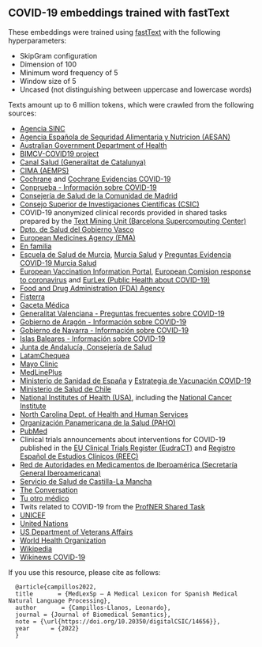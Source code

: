 
## COVID-19 embeddings trained with fastText

These embeddings were trained using [fastText](https://fasttext.cc/) with the following hyperparameters:

- SkipGram configuration
- Dimension of 100
- Minimum word frequency of 5
- Window size of 5
- Uncased (not distinguishing between uppercase and lowercase words)

Texts amount up to 6 million tokens, which were crawled from the following sources:

- [Agencia SINC](https://www.agenciasinc.es)
- [Agencia Española de Seguridad Alimentaria y Nutricion (AESAN)](https://www.aesan.gob.es)
- [Australian Government Department of Health](https://www.health.gov.au/resources/translated?f%255B0%255D=field_related_conditions_disease%3A9669&f%255B1%255D=field_language%3A2931&utm_source=health.gov.au&utm_medium=redirect&utm_campaign=digital_transformation&utm_content=resources/collections/coronavirus-covid-19-resources-in-hazaragi-azrgy&f%5B0%5D=field_language%3A681)
- [BIMCV-COVID19 project](https://bimcv.cipf.es/bimcv-projects/bimcv-covid19/)
- [Canal Salud (Generalitat de Catalunya)](https://canalsalut.gencat.cat/ca/salut-a-z/c/covid-19/)
- [CIMA (AEMPS)](https://cima.aemps.es)
- [Cochrane](https://www.cochranelibrary.com/es/) and [Cochrane Evidencias COVID-19](https://es.cochrane.org/es/recursos/evidencias-covid-19)
- [Conprueba - Información sobre COVID-19](https://www.conprueba.es/covid-19)
- [Consejería de Salud de la Comunidad de Madrid](https://www.comunidad.madrid/centros/consejeria-sanidad)
- [Consejo Superior de Investigaciones Científicas (CSIC)](https://www.csic.es/es/palabras-clave/coronavirus)
- COVID-19 anonymized clinical records provided in shared tasks prepared by the [Text Mining Unit (Barcelona Supercomputing Center)](https://temu.bsc.es/)
- [Dpto. de Salud del Gobierno Vasco](https://www.euskadi.eus/coronavirus/)
- [European Medicines Agency (EMA)](https://www.ema.europa.eu/en/human-regulatory/overview/public-health-threats/coronavirus-disease-covid-19/covid-19-latest-updates)
- [En familia](https://enfamilia.aeped.es/search/content/covid-19)
- [Escuela de Salud de Murcia](https://www.escueladesaludmurcia.es), [Murcia Salud](http://www.murciasalud.es/pagina.php?id=473704&idsec=6694#) y [Preguntas Evidencia COVID-19 Murcia Salud](https://www.murciasalud.es/preevid.php?op=banco&tema=761&idsec=453) 
- [European Vaccination Information Portal](https://vaccination-info.eu/en/covid-19/covid-19-vaccines), [European Comision response to coronavirus](https://ec.europa.eu/info/live-work-travel-eu/coronavirus-response_es) and [EurLex (Public Health about COVID-19)](https://eur-lex.europa.eu/content/news/Covid19.html)
- [Food and Drug Administration (FDA) Agency](https://www.fda.gov/about-fda/fda-en-espanol/enfermedad-del-coronavirus-covid-19)
- [Fisterra](https://www.fisterra.com/guias-clinicas/covid-19/)
- [Gaceta Médica](https://gacetamedica.com/tag/covid-19/)
- [Generalitat Valenciana - Preguntas frecuentes sobre COVID-19](https://coronavirus.san.gva.es/es/preguntas-frecuentes)
- [Gobierno de Aragón - Información sobre COVID-19](https://www.aragon.es/coronavirus)
- [Gobierno de Navarra - Información sobre COVID-19](https://coronavirus.navarra.es/es/)
- [Islas Baleares - Información sobre COVID-19](https://www.caib.es/sites/covid-19/es/covid-19/?campa=yes)
- [Junta de Andalucía, Consejería de Salud](https://www.juntadeandalucia.es/institutodeestadisticaycartografia/salud/COVID19.html)
- [LatamChequea](https://chequeado.com/latamcoronavirus/)
- [Mayo Clinic](https://www.mayoclinic.org/es-es/diseases-conditions/coronavirus/symptoms-causes/syc-20479963)
- [MedLinePlus](https://medlineplus.gov/spanish/covid19coronavirusdisease2019.html)
- [Ministerio de Sanidad de España](https://www.sanidad.gob.es/) y [Estrategia de Vacunación COVID-19](https://www.sanidad.gob.es/profesionales/saludPublica/ccayes/alertasActual/nCov/vacunaCovid19.htm)
- [Ministerio de Salud de Chile](https://www.minsal.cl/)
- [National Institutes of Health (USA)](https://covid19.nih.gov/), including the [National Cancer Institute](https://www.cancer.gov/espanol/cancer/coronavirus)
- [North Carolina Dept. of Health and Human Services](https://covid19.ncdhhs.gov/)
- [Organización Panamericana de la Salud (PAHO)](https://www.paho.org/es/temas/coronavirus)
- [PubMed](https://pubmed.ncbi.nlm.nih.gov)
- Clinical trials announcements about interventions for COVID-19 published in the [EU Clinical Trials Register (EudraCT)](https://www.clinicaltrialsregister.eu) and [Registro Español de Estudios Clínicos (REEC)](https://reec.aemps.es)
- [Red de Autoridades en Medicamentos de Iberoamérica (Secretaría General Iberoamericana)](https://www.segib.org/red-eami/)
- [Servicio de Salud de Castilla-La Mancha](https://sanidad.castillalamancha.es)
- [The Conversation](https://theconversation.com/es/covid-19)
- [Tu otro médico](https://www.tuotromedico.com/temas/infeccion-coronavirus.htm)
- Twits related to COVID-19 from the [ProfNER Shared Task](https://temu.bsc.es/smm4h-spanish/)
- [UNICEF](https://www.unicef.org/es/coronavirus/covid-19)
- [United Nations](https://www.un.org/en/coronavirus)
- [US Department of Veterans Affairs](https://www.va.gov/search/?query=COVID-19&t=false&submit.x=48&submit.y=15)
- [World Health Organization](https://covid19.who.int/)
- [Wikipedia](https://es.wikipedia.org/wiki/Categor%C3%ADa:COVID-199)
- [Wikinews COVID-19](https://es.wikinews.org/wiki/Categor%C3%ADa:Pandemia_de_enfermedad_por_COVID-19)

If you use this resource, please cite as follows:

```
  @article{campillos2022,   
  title       = {MedLexSp – A Medical Lexicon for Spanish Medical Natural Language Processing},  
  author       = {Campillos-Llanos, Leonardo},   
  journal = {Journal of Biomedical Semantics},
  note = {\url{https://doi.org/10.20350/digitalCSIC/14656}},
  year      = {2022}
  }
```




